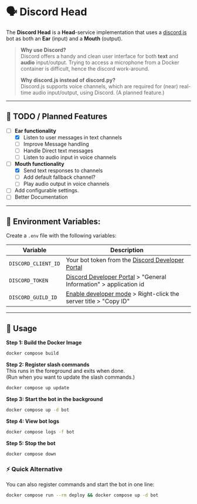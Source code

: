 # 🗣️ Discord Head

The **Discord Head** is a **Head**-service implementation that uses a [discord.js](https://discord.js.org/) bot as both
an **Ear** (input) and a **Mouth** (output).

> **Why use Discord?**<br>
> Discord offers a handy and clean user interface for both **text** and **audio** input/output.
> Trying to access a microphone from a Docker container is difficult, hence the discord work-around.
>
> **Why discord.js instead of discord.py?**<br>
> Discord.js supports voice channels, which are required for (near) real-time audio input/output, using Discord. (A
> planned feature.)

---

## 📝 TODO / Planned Features

- [ ] **Ear functionality**
    - [x] Listen to user messages in text channels
    - [ ] Improve Message handling
    - [ ] Handle Direct text messages
    - [ ] Listen to audio input in voice channels
- [ ] **Mouth functionality**
    - [x] Send text responses to channels
    - [ ] Add default fallback channel?
    - [ ] Play audio output in voice channels
- [ ] Add configurable settings.
- [ ] Better Documentation

---

## 🔑 Environment Variables:

Create a `.env` file with the following variables:

| Variable            | Description                                                                                                                 |
|---------------------|-----------------------------------------------------------------------------------------------------------------------------|
| `DISCORD_CLIENT_ID` | Your bot token from the [Discord Developer Portal](https://discord.com/developers/applications)                             |
| `DISCORD_TOKEN`     | [Discord Developer Portal](https://discord.com/developers/applications) > "General Information" > application id            |
| `DISCORD_GUILD_ID`  | [Enable developer mode](https://support.discord.com/hc/en-us/articles/206346498) > Right-click the server title > "Copy ID" |

---

## 🚀 Usage

**Step 1: Build the Docker Image**

```bash
docker compose build
```

**Step 2: Register slash commands**<br>
This runs in the foreground and exits when done.<br>
(Run when you want to update the slash commands.)

```bash
docker compose up update
````

**Step 3: Start the bot in the background**

```bash
docker compose up -d bot
```

**Step 4: View bot logs**

```bash
docker compose logs -f bot
```

**Step 5: Stop the bot**

```bash
docker compose down
```

### ⚡ Quick Alternative

You can also register commands and start the bot in one line:

```bash
docker compose run --rm deploy && docker compose up -d bot
```